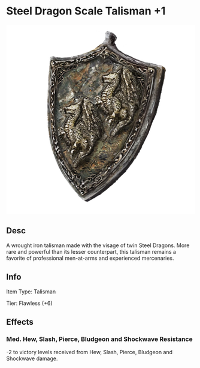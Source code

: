 # Steel Dragon Scale Talisman +1

![Copyrighted Image](SteelDragonScaleTalisman+1.png)

## Desc

A wrought iron talisman made with the visage of twin Steel Dragons. More rare and powerful than its lesser counterpart, this talisman remains a favorite of professional men-at-arms and experienced mercenaries.

## Info

Item Type: Talisman

Tier: Flawless (+6)

## Effects

### Med. Hew, Slash, Pierce, Bludgeon and Shockwave Resistance

-2 to victory levels received from Hew, Slash, Pierce, Bludgeon and Shockwave damage.
